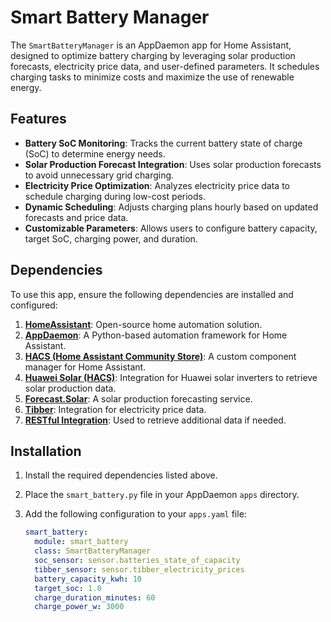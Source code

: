 # Smart Battery Manager

The `SmartBatteryManager` is an AppDaemon app for Home Assistant, designed to optimize battery charging by leveraging solar production forecasts, electricity price data, and user-defined parameters. It schedules charging tasks to minimize costs and maximize the use of renewable energy.

## Features

- **Battery SoC Monitoring**: Tracks the current battery state of charge (SoC) to determine energy needs.
- **Solar Production Forecast Integration**: Uses solar production forecasts to avoid unnecessary grid charging.
- **Electricity Price Optimization**: Analyzes electricity price data to schedule charging during low-cost periods.
- **Dynamic Scheduling**: Adjusts charging plans hourly based on updated forecasts and price data.
- **Customizable Parameters**: Allows users to configure battery capacity, target SoC, charging power, and duration.

## Dependencies

To use this app, ensure the following dependencies are installed and configured:

1. **[HomeAssistant](https://www.home-assistant.io/)**: Open-source home automation solution.
2. **[AppDaemon](https://appdaemon.readthedocs.io/en/latest/)**: A Python-based automation framework for Home Assistant.
3. **[HACS (Home Assistant Community Store)](https://hacs.xyz/)**: A custom component manager for Home Assistant.
4. **[Huawei Solar (HACS)](https://github.com/wlcrs/huawei_solar)**: Integration for Huawei solar inverters to retrieve solar production data.
5. **[Forecast.Solar](https://forecast.solar/)**: A solar production forecasting service.
6. **[Tibber](https://developer.tibber.com/)**: Integration for electricity price data.
7. **[RESTful Integration](https://www.home-assistant.io/integrations/rest/)**: Used to retrieve additional data if needed.

## Installation

1. Install the required dependencies listed above.
2. Place the `smart_battery.py` file in your AppDaemon `apps` directory.
3. Add the following configuration to your `apps.yaml` file:

   ```yaml
   smart_battery:
     module: smart_battery
     class: SmartBatteryManager
     soc_sensor: sensor.batteries_state_of_capacity
     tibber_sensor: sensor.tibber_electricity_prices
     battery_capacity_kwh: 10
     target_soc: 1.0
     charge_duration_minutes: 60
     charge_power_w: 3000